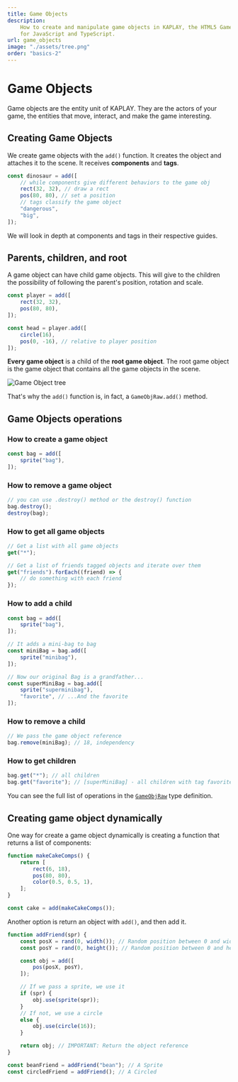 ```yaml
---
title: Game Objects
description:
    How to create and manipulate game objects in KAPLAY, the HTML5 Game Engine
    for JavaScript and TypeScript.
url: game_objects
image: "./assets/tree.png"
order: "basics-2"
---
```


# Game Objects

Game objects are the entity unit of KAPLAY. They are the actors of your game,
the entities that move, interact, and make the game interesting.

## Creating Game Objects

We create game objects with the `add()` function. It creates the object and
attaches it to the scene. It receives **components** and **tags**.

```js
const dinosaur = add([
    // while components give different behaviors to the game obj
    rect(32, 32), // draw a rect
    pos(80, 80), // set a position
    // tags classify the game object
    "dangerous",
    "big",
]);
```

We will look in depth at components and tags in their respective guides.

## Parents, children, and root

A game object can have child game objects. This will give to the children the
possibility of following the parent's position, rotation and scale.

```js
const player = add([
    rect(32, 32),
    pos(80, 80),
]);

const head = player.add([
    circle(16),
    pos(0, -16), // relative to player position
]);
```

**Every game object** is a child of the **root game object**. The root game
object is the game object that contains all the game objects in the scene.

![Game Object tree](./assets/tree.png)

That's why the `add()` function is, in fact, a `GameObjRaw.add()` method.

## Game Objects operations

### How to create a game object

```js
const bag = add([
    sprite("bag"),
]);
```

### How to remove a game object

```js
// you can use .destroy() method or the destroy() function
bag.destroy();
destroy(bag);
```

### How to get all game objects

```js
// Get a list with all game objects
get("*");

// Get a list of friends tagged objects and iterate over them
get("friends").forEach((friend) => {
    // do something with each friend
});
```

### How to add a child

```js
const bag = add([
    sprite("bag"),
]);

// It adds a mini-bag to bag
const miniBag = bag.add([
    sprite("minibag"),
]);

// Now our original Bag is a grandfather...
const superMiniBag = bag.add([
    sprite("superminibag"),
    "favorite", // ...And the favorite
]);
```

### How to remove a child

```js
// We pass the game object reference
bag.remove(miniBag); // 18, independency
```

### How to get children

```js
bag.get("*"); // all children
bag.get("favorite"); // [superMiniBag] - all children with tag favorite
```

You can see the full list of operations in the [`GameObjRaw`](/doc/GameObjRaw)
type definition.

## Creating game object dynamically

One way for create a game object dynamically is creating a function that returns
a list of components:

```js
function makeCakeComps() {
    return [
        rect(6, 18),
        pos(80, 80),
        color(0.5, 0.5, 1),
    ];
}

const cake = add(makeCakeComps());
```

Another option is return an object with `add()`, and then add it.

```js
function addFriend(spr) {
    const posX = rand(0, width()); // Random position between 0 and width
    const posY = rand(0, height()); // Random position between 0 and height

    const obj = add([
        pos(posX, posY),
    ]);

    // If we pass a sprite, we use it
    if (spr) {
        obj.use(sprite(spr));
    }
    // If not, we use a circle
    else {
        obj.use(circle(16));
    }

    return obj; // IMPORTANT: Return the object reference
}

const beanFriend = addFriend("bean"); // A Sprite
const circledFriend = addFriend(); // A Circled
```
